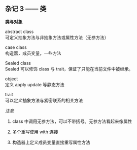 ## 杂记 3 —— 类

__类与对象__

abstract class    
可定义抽象方法与非抽象方法或属性方法（无参方法）

case class    
构造器，成员变量，一些方法

Sealed class    
Sealed 可以修饰 class 与 trait，保证了只能在当前文件中被继承。

object    
定义 apply update 等静态方法

trait    
可以定义抽象方法与紧密联系的相关方法


_注意_

1. class 中调用无参方法，可以不带括号。无参方法看起来像属性

2. 多个重写使用 with 连接

3. 构造器上定义成员变量直接重写属性方法

